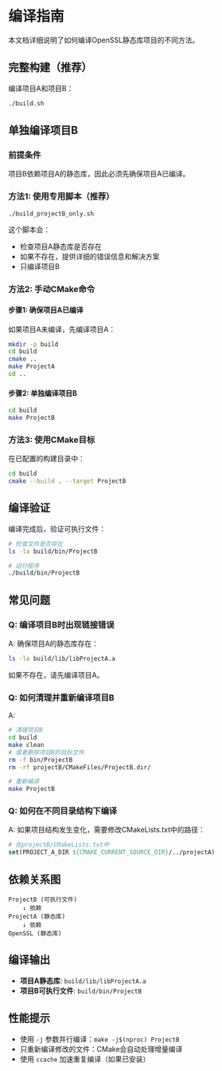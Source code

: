 # 编译指南

本文档详细说明了如何编译OpenSSL静态库项目的不同方法。

## 完整构建（推荐）

编译项目A和项目B：
```bash
./build.sh
```

## 单独编译项目B

### 前提条件
项目B依赖项目A的静态库，因此必须先确保项目A已编译。

### 方法1: 使用专用脚本（推荐）
```bash
./build_projectB_only.sh
```

这个脚本会：
- 检查项目A静态库是否存在
- 如果不存在，提供详细的错误信息和解决方案
- 只编译项目B

### 方法2: 手动CMake命令

#### 步骤1: 确保项目A已编译
如果项目A未编译，先编译项目A：
```bash
mkdir -p build
cd build
cmake ..
make ProjectA
cd ..
```

#### 步骤2: 单独编译项目B
```bash
cd build
make ProjectB
```

### 方法3: 使用CMake目标

在已配置的构建目录中：
```bash
cd build
cmake --build . --target ProjectB
```

## 编译验证

编译完成后，验证可执行文件：
```bash
# 检查文件是否存在
ls -la build/bin/ProjectB

# 运行程序
./build/bin/ProjectB
```

## 常见问题

### Q: 编译项目B时出现链接错误
A: 确保项目A的静态库存在：
```bash
ls -la build/lib/libProjectA.a
```
如果不存在，请先编译项目A。

### Q: 如何清理并重新编译项目B
A: 
```bash
# 清理项目B
cd build
make clean
# 或者删除项目B的目标文件
rm -f bin/ProjectB
rm -rf projectB/CMakeFiles/ProjectB.dir/

# 重新编译
make ProjectB
```

### Q: 如何在不同目录结构下编译
A: 如果项目结构发生变化，需要修改CMakeLists.txt中的路径：
```cmake
# 在projectB/CMakeLists.txt中
set(PROJECT_A_DIR ${CMAKE_CURRENT_SOURCE_DIR}/../projectA)
```

## 依赖关系图

```
ProjectB (可执行文件)
    ↓ 依赖
ProjectA (静态库)
    ↓ 依赖  
OpenSSL (静态库)
```

## 编译输出

- **项目A静态库**: `build/lib/libProjectA.a`
- **项目B可执行文件**: `build/bin/ProjectB`

## 性能提示

- 使用 `-j` 参数并行编译：`make -j$(nproc) ProjectB`
- 只重新编译修改的文件：CMake会自动处理增量编译
- 使用 `ccache` 加速重复编译（如果已安装）